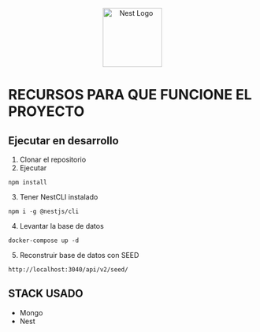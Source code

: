 <p align="center">
  <a href="http://nestjs.com/" target="blank"><img src="https://nestjs.com/img/logo-small.svg" width="120" alt="Nest Logo" /></a>
</p>

# RECURSOS PARA QUE FUNCIONE EL PROYECTO 

## Ejecutar en desarrollo

1. Clonar el repositorio
2. Ejecutar

```
npm install
```
3. Tener NestCLI instalado
```
npm i -g @nestjs/cli
```


4. Levantar la base de datos
```
docker-compose up -d
```

5. Reconstruir base de datos con SEED 
```
http://localhost:3040/api/v2/seed/
```

## STACK USADO 
* Mongo 
* Nest